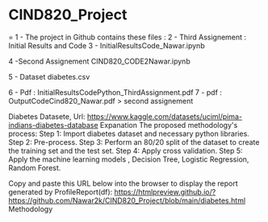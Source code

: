 # CIND820_Project
=
1 - The project in Github contains these files :
2 - Third Assignement  : Initial Results and Code
3 - InitialResultsCode_Nawar.ipynb

4 -Second Assignement
CIND820_CODE2Nawar.ipynb

5 - Dataset
diabetes.csv

6 - Pdf : InitialResultsCodePython_ThirdAssignment.pdf
7 - pdf :  OutputCodeCind820_Nawar.pdf > second assignement

 Diabetes Datasete, Url: https://www.kaggle.com/datasets/uciml/pima-indians-diabetes-database
Expanation 
The proposed methodology's process: 
Step 1: Import diabetes dataset and necessary python libraries.  
Step 2: Pre-process. 
Step 3: Perform an 80/20 split of the dataset to create the training set and the test set.
Step 4: Apply cross validation.
Step 5: Apply the machine learning models , Decision Tree, Logistic Regression, Random Forest.

Copy and paste this URL below into the browser to display the report generated by ProfileReport(df):
https://htmlpreview.github.io/?https://github.com/Nawar2k/CIND820_Project/blob/main/diabetes.html
Methodology 
